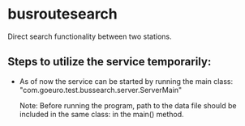 # busroutesearch
Direct search functionality between two stations.


Steps to utilize the service temporarily:
----------------------------------------

* As of now the service can be started by running the main class:
   "com.goeuro.test.bussearch.server.ServerMain"

  Note:
     Before running the program, path to the data file should be included in the same class: in the main() method.

